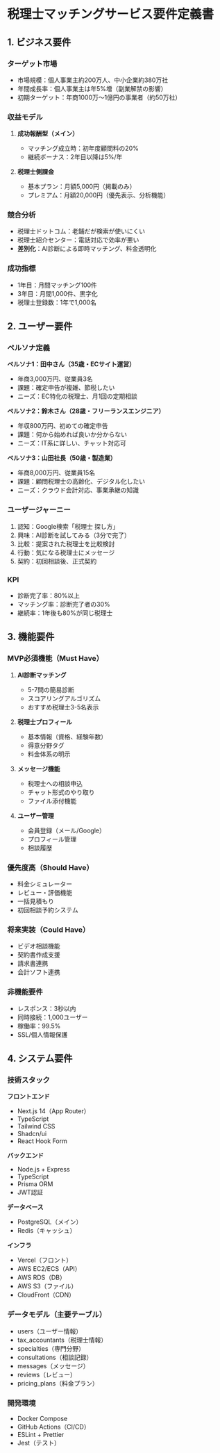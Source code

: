 # 税理士マッチングサービス要件定義書

## 1. ビジネス要件

### ターゲット市場
- 市場規模：個人事業主約200万人、中小企業約380万社
- 年間成長率：個人事業主は年5%増（副業解禁の影響）
- 初期ターゲット：年商1000万〜1億円の事業者（約50万社）

### 収益モデル
1. **成功報酬型（メイン）**
   - マッチング成立時：初年度顧問料の20%
   - 継続ボーナス：2年目以降は5%/年

2. **税理士側課金**
   - 基本プラン：月額5,000円（掲載のみ）
   - プレミアム：月額20,000円（優先表示、分析機能）

### 競合分析
- 税理士ドットコム：老舗だが検索が使いにくい
- 税理士紹介センター：電話対応で効率が悪い
- **差別化**：AI診断による即時マッチング、料金透明化

### 成功指標
- 1年目：月間マッチング100件
- 3年目：月間1,000件、黒字化
- 税理士登録数：1年で1,000名

## 2. ユーザー要件

### ペルソナ定義

**ペルソナ1：田中さん（35歳・ECサイト運営）**
- 年商3,000万円、従業員3名
- 課題：確定申告が複雑、節税したい
- ニーズ：EC特化の税理士、月1回の定期相談

**ペルソナ2：鈴木さん（28歳・フリーランスエンジニア）**
- 年収800万円、初めての確定申告
- 課題：何から始めれば良いか分からない
- ニーズ：IT系に詳しい、チャット対応可

**ペルソナ3：山田社長（50歳・製造業）**
- 年商8,000万円、従業員15名
- 課題：顧問税理士の高齢化、デジタル化したい
- ニーズ：クラウド会計対応、事業承継の知識

### ユーザージャーニー
1. 認知：Google検索「税理士 探し方」
2. 興味：AI診断を試してみる（3分で完了）
3. 比較：提案された税理士を比較検討
4. 行動：気になる税理士にメッセージ
5. 契約：初回相談後、正式契約

### KPI
- 診断完了率：80%以上
- マッチング率：診断完了者の30%
- 継続率：1年後も80%が同じ税理士

## 3. 機能要件

### MVP必須機能（Must Have）

1. **AI診断マッチング**
   - 5-7問の簡易診断
   - スコアリングアルゴリズム
   - おすすめ税理士3-5名表示

2. **税理士プロフィール**
   - 基本情報（資格、経験年数）
   - 得意分野タグ
   - 料金体系の明示

3. **メッセージ機能**
   - 税理士への相談申込
   - チャット形式のやり取り
   - ファイル添付機能

4. **ユーザー管理**
   - 会員登録（メール/Google）
   - プロフィール管理
   - 相談履歴

### 優先度高（Should Have）
- 料金シミュレーター
- レビュー・評価機能
- 一括見積もり
- 初回相談予約システム

### 将来実装（Could Have）
- ビデオ相談機能
- 契約書作成支援
- 請求書連携
- 会計ソフト連携

### 非機能要件
- レスポンス：3秒以内
- 同時接続：1,000ユーザー
- 稼働率：99.5%
- SSL/個人情報保護

## 4. システム要件

### 技術スタック

**フロントエンド**
- Next.js 14（App Router）
- TypeScript
- Tailwind CSS
- Shadcn/ui
- React Hook Form

**バックエンド**
- Node.js + Express
- TypeScript
- Prisma ORM
- JWT認証

**データベース**
- PostgreSQL（メイン）
- Redis（キャッシュ）

**インフラ**
- Vercel（フロント）
- AWS EC2/ECS（API）
- AWS RDS（DB）
- AWS S3（ファイル）
- CloudFront（CDN）

### データモデル（主要テーブル）
- users（ユーザー情報）
- tax_accountants（税理士情報）
- specialties（専門分野）
- consultations（相談記録）
- messages（メッセージ）
- reviews（レビュー）
- pricing_plans（料金プラン）

### 開発環境
- Docker Compose
- GitHub Actions（CI/CD）
- ESLint + Prettier
- Jest（テスト）